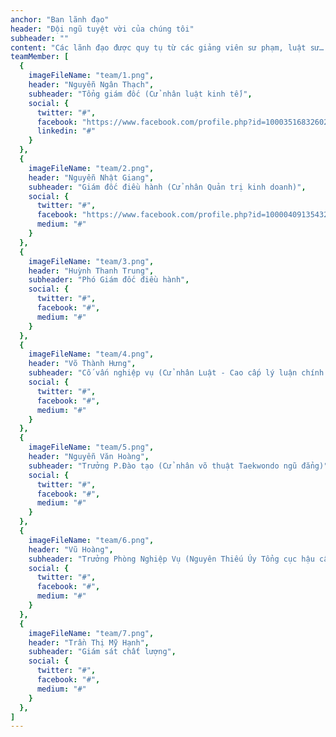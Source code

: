 ```yaml
---
anchor: "Ban lãnh đạo"
header: "Đội ngũ tuyệt vời của chúng tôi"
subheader: ""
content: "Các lãnh đạo được quy tụ từ các giảng viên sư phạm, luật sư… đặc biệt là đội ngũ sĩ quan trong lực lượng Bộ đội và Công an, phần lớn là những cán bộ nghiệp vụ, kiểm soát, trinh sát, đặc công, là lực lượng đặc biệt tinh nhuệ đã từng hoạt động nhiều năm cho sự nghiệp bảo vệ tổ quốc."
teamMember: [
  {
    imageFileName: "team/1.png",
    header: "Nguyễn Ngân Thạch",
    subheader: "Tổng giám đốc (Cử nhân luật kinh tế)",
    social: {
      twitter: "#",
      facebook: "https://www.facebook.com/profile.php?id=100035168326025",
      linkedin: "#"
    }
  },
  {
    imageFileName: "team/2.png",
    header: "Nguyễn Nhật Giang",
    subheader: "Giám đốc điều hành (Cử nhân Quản trị kinh doanh)",
    social: {
      twitter: "#",
      facebook: "https://www.facebook.com/profile.php?id=100004091354324",
      medium: "#"
    }
  },
  {
    imageFileName: "team/3.png",
    header: "Huỳnh Thanh Trung",
    subheader: "Phó Giám đốc điều hành",
    social: {
      twitter: "#",
      facebook: "#",
      medium: "#"
    }
  },
  {
    imageFileName: "team/4.png",
    header: "Võ Thành Hưng",
    subheader: "Cố vấn nghiệp vụ (Cử nhân Luật - Cao cấp lý luận chính trị - Nguyên Thanh tra Thành Phố)",
    social: {
      twitter: "#",
      facebook: "#",
      medium: "#"
    }
  },
  {
    imageFileName: "team/5.png",
    header: "Nguyễn Văn Hoàng",
    subheader: "Trưởng P.Đào tạo (Cử nhân võ thuật Taekwondo ngũ đẳng)",
    social: {
      twitter: "#",
      facebook: "#",
      medium: "#"
    }
  },
  {
    imageFileName: "team/6.png",
    header: "Vũ Hoàng",
    subheader: "Trưởng Phòng Nghiệp Vụ (Nguyên Thiếu Úy Tổng cục hậu cần QK7)",
    social: {
      twitter: "#",
      facebook: "#",
      medium: "#"
    }
  },
  {
    imageFileName: "team/7.png",
    header: "Trần Thị Mỹ Hạnh",
    subheader: "Giám sát chất lượng",
    social: {
      twitter: "#",
      facebook: "#",
      medium: "#"
    }
  },
]
---
```


